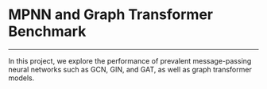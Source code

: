 # MPNN and Graph Transformer Benchmark
---
In this project, we explore the performance of prevalent message-passing neural networks such as GCN, GIN, and GAT, as well as graph transformer models. 
